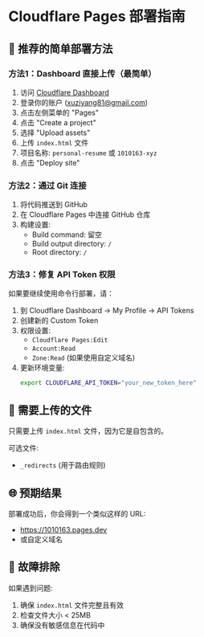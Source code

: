 # Cloudflare Pages 部署指南

## 🚀 推荐的简单部署方法

### 方法1：Dashboard 直接上传（最简单）

1. 访问 [Cloudflare Dashboard](https://dash.cloudflare.com)
2. 登录你的账户 (xuziyang81@gmail.com)
3. 点击左侧菜单的 "Pages"
4. 点击 "Create a project"
5. 选择 "Upload assets"
6. 上传 `index.html` 文件
7. 项目名称: `personal-resume` 或 `1010163-xyz`
8. 点击 "Deploy site"

### 方法2：通过 Git 连接

1. 将代码推送到 GitHub 
2. 在 Cloudflare Pages 中连接 GitHub 仓库
3. 构建设置:
   - Build command: 留空
   - Build output directory: `/`
   - Root directory: `/`

### 方法3：修复 API Token 权限

如果要继续使用命令行部署，请：

1. 到 Cloudflare Dashboard → My Profile → API Tokens
2. 创建新的 Custom Token
3. 权限设置:
   - `Cloudflare Pages:Edit`
   - `Account:Read`
   - `Zone:Read` (如果使用自定义域名)
4. 更新环境变量:
   ```bash
   export CLOUDFLARE_API_TOKEN="your_new_token_here"
   ```

## 📁 需要上传的文件

只需要上传 `index.html` 文件，因为它是自包含的。

可选文件:
- `_redirects` (用于路由规则)

## 🌐 预期结果

部署成功后，你会得到一个类似这样的 URL:
- https://1010163.pages.dev
- 或自定义域名

## 🔧 故障排除

如果遇到问题:
1. 确保 `index.html` 文件完整且有效
2. 检查文件大小 < 25MB
3. 确保没有敏感信息在代码中
